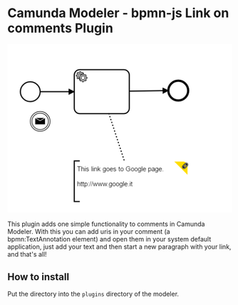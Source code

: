 # Camunda Modeler - bpmn-js Link on comments Plugin

<div align="center">
<img src="./pluginExample.png"
         alt="plugin example">
</div>

This plugin adds one simple functionality to comments in Camunda Modeler. With this you can add uris in your comment (a bpmn:TextAnnotation element) and open them in your system default application, just add your text and then start a new paragraph with your link, and that's all!

## How to install
Put the directory into the `plugins` directory of the modeler.
